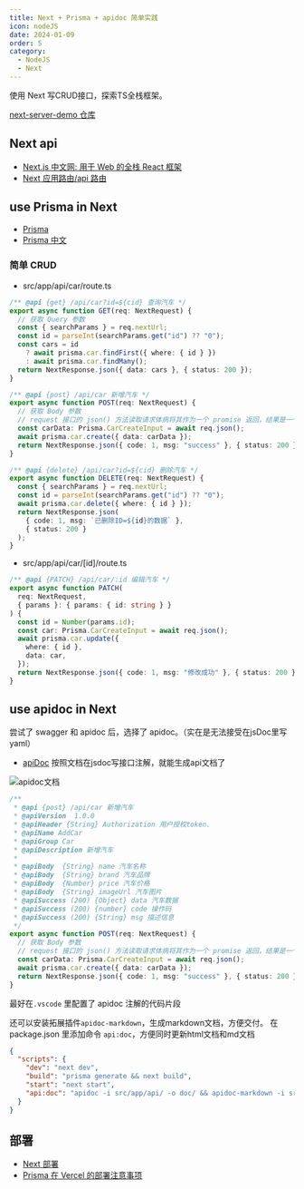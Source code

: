 ```yaml
---
title: Next + Prisma + apidoc 简单实践
icon: nodeJS
date: 2024-01-09
order: 5
category:
  - NodeJS
  - Next
---
```


使用 Next 写CRUD接口，探索TS全栈框架。

<!-- more -->

[next-server-demo 仓库](https://github.com/wardendon/next-server-demo)

## Next api

- [Next.js 中文网: 用于 Web 的全栈 React 框架](https://next.nodejs.cn/)
- [Next 应用路由/api 路由](https://next.nodejs.cn/docs/app/building-your-application/routing/route-handlers)

## use Prisma in Next

- [Prisma](https://www.prisma.io/docs/orm/prisma-schema/data-model/models)
- [Prisma 中文](https://prisma.nodejs.cn/getting-started/quickstart)

### 简单 CRUD

- src/app/api/car/route.ts

```ts
/** @api {get} /api/car?id=${cid} 查询汽车 */
export async function GET(req: NextRequest) {
  // 获取 Query 参数
  const { searchParams } = req.nextUrl;
  const id = parseInt(searchParams.get("id") ?? "0");
  const cars = id
    ? await prisma.car.findFirst({ where: { id } })
    : await prisma.car.findMany();
  return NextResponse.json({ data: cars }, { status: 200 });
}

/** @api {post} /api/car 新增汽车 */
export async function POST(req: NextRequest) {
  // 获取 Body 参数
  // request 接口的 json() 方法读取请求体病将其作为一个 promise 返回，结果是一个JS对象
  const carData: Prisma.CarCreateInput = await req.json();
  await prisma.car.create({ data: carData });
  return NextResponse.json({ code: 1, msg: "success" }, { status: 200 });
}

/** @api {delete} /api/car?id=${cid} 删除汽车 */
export async function DELETE(req: NextRequest) {
  const { searchParams } = req.nextUrl;
  const id = parseInt(searchParams.get("id") ?? "0");
  await prisma.car.delete({ where: { id } });
  return NextResponse.json(
    { code: 1, msg: `已删除ID=${id}的数据` },
    { status: 200 }
  );
}
```

- src/app/api/car/[id]/route.ts

```ts
/** @api {PATCH} /api/car/:id 编辑汽车 */
export async function PATCH(
  req: NextRequest,
  { params }: { params: { id: string } }
) {
  const id = Number(params.id);
  const car: Prisma.CarCreateInput = await req.json();
  await prisma.car.update({
    where: { id },
    data: car,
  });
  return NextResponse.json({ code: 1, msg: "修改成功" }, { status: 200 });
}
```

## use apidoc in Next

尝试了 swagger 和 apidoc 后，选择了 apidoc。（实在是无法接受在jsDoc里写yaml）

- [apiDoc](https://apidocjs.com/#param-api)
  按照文档在jsdoc写接口注解，就能生成api文档了

![apidoc文档](https://cdn.jsdelivr.net/gh/wardendon/wiki-image@main/img/202401110035062.png)

```ts
/**
 * @api {post} /api/car 新增汽车
 * @apiVersion  1.0.0
 * @apiHeader {String} Authorization 用户授权token.
 * @apiName AddCar
 * @apiGroup Car
 * @apiDescription 新增汽车
 *
 * @apiBody  {String} name 汽车名称
 * @apiBody  {String} brand 汽车品牌
 * @apiBody  {Number} price 汽车价格
 * @apiBody  {String} imageUrl 汽车图片
 * @apiSuccess (200) {Object} data 汽车数据
 * @apiSuccess (200) {number} code 操作码
 * @apiSuccess (200) {String} msg 描述信息
 */
export async function POST(req: NextRequest) {
  // 获取 Body 参数
  // request 接口的 json() 方法读取请求体病将其作为一个 promise 返回，结果是一个JS对象
  const carData: Prisma.CarCreateInput = await req.json();
  await prisma.car.create({ data: carData });
  return NextResponse.json({ code: 1, msg: "success" }, { status: 200 });
}
```

最好在`.vscode` 里配置了 apidoc 注解的代码片段

还可以安装拓展插件`apidoc-markdown`，生成markdown文档，方便交付。
在 package.json 里添加命令 `api:doc`，方便同时更新html文档和md文档

```json
{
  "scripts": {
    "dev": "next dev",
    "build": "prisma generate && next build",
    "start": "next start",
    "api:doc": "apidoc -i src/app/api/ -o doc/ && apidoc-markdown -i src/app/api/ -o doc/api.md"
  }
}
```

## 部署

- [Next 部署](https://next.nodejs.cn/docs/app/building-your-application/deploying/)
- [Prisma 在 Vercel 的部署注意事项](https://www.prisma.io/docs/orm/more/help-and-troubleshooting/help-articles/vercel-caching-issue)
